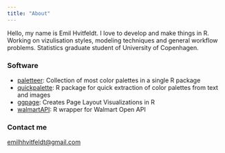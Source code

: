 ```yaml
---
title: "About"
---
```


Hello, my name is Emil Hvitfeldt. I love to develop and make things in R. Working on vizulisation styles, modeling techniques and general workflow problems. Statistics graduate student of University of Copenhagen.

### Software

- [paletteer](https://github.com/EmilHvitfeldt/paletteer): Collection of most color palettes in a single R package
- [quickpalette](https://github.com/EmilHvitfeldt/quickpalette): R package for quick extraction of color palettes from text and images
- [ggpage](https://github.com/EmilHvitfeldt/ggpage): Creates Page Layout Visualizations in R
- [walmartAPI](https://github.com/EmilHvitfeldt/walmartAPI): R wrapper for Walmart Open API

### Contact me

[emilhhvitfeldt@gmail.com](mailto:emilhhvitfeldt@gmail.com)
